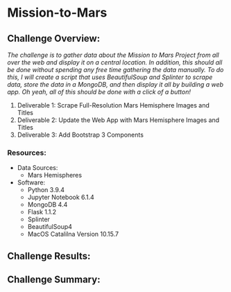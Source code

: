 # Mission-to-Mars

## Challenge Overview:
*The challenge is to gather data about the Mission to Mars Project from all over the web and display it on a central location.  In addition, this should all be done without spending any free time gathering the data manually.  To do this, I will create a script that uses BeautifulSoup and Splinter to scrape data, store the data in a MongoDB, and then display it all by building a web app. Oh yeah, all of this should be done with a click of a button!*

1. Deliverable 1: Scrape Full-Resolution Mars Hemisphere Images and Titles
2. Deliverable 2: Update the Web App with Mars Hemisphere Images and Titles
3. Deliverable 3: Add Bootstrap 3 Components

### Resources:
- Data Sources:
    - Mars Hemispheres 
- Software:
    - Python 3.9.4
    - Jupyter Notebook 6.1.4
    - MongoDB 4.4
    - Flask 1.1.2
    - Splinter
    - BeautifulSoup4
    - MacOS Catalilna Version 10.15.7

## Challenge Results:

## Challenge Summary: